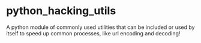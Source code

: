 # python_hacking_utils
A python module of commonly used utilities that can be included or used by itself to speed up common processes, like url encoding and decoding!
